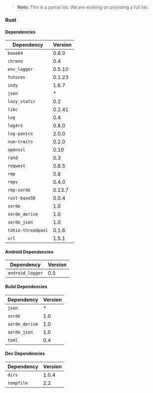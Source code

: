 > **Note:**  This is a partial list. We are working on providing a full list.

### **Rust** 
<!--Why is this a heading?-->

#### Dependencies

| Dependency   | Version |
| ------------ | ------- |
| `base64`     | 0.8.0   
| `chrono`     | 0.4     
| `env_logger` | 0.5.10  
| `futures`    | 0.1.23  
| `indy`       | 1.6.7   
| `json`       | *       
| `lazy_static`| 0.2    
| `libc`       | 0.2.41  
| `log`        | 0.4
| `log4rs`     | 0.8.0
| `log-panics` | 2.0.0
| `num-traits` | 0.2.0
| `openssl`    | 0.10
| `rand`       | 0.3
| `reqwest`    | 0.8.5
| `rmp`        | 0.8
| `rmpv`       | 0.4.0
| `rmp-serde`  | 0.13.7
| `rust-base58`| 0.0.4
| `serde`      | 1.0
| `serde_derive`| 1.0
| `serde_json` | 1.0
| `tokio-threadpool` | 0.1.6
| `url`        | 1.5.1

#### Android Dependencies

| Dependency   | Version |
| ------------ | ------- |
| `android_logger` | 0.5

#### Build Dependencies

| Dependency   | Version |
| ------------ | ------- |
| `json`       | *
| `serde`      | 1.0
| `serde_derive`| 1.0
| `serde_json` | 1.0
| `toml`       | 0.4

#### Dev Dependencies

| Dependency   | Version |
| ------------ | ------- |
| `dirs`       | 1.0.4
| `tempfile`   | 2.2
